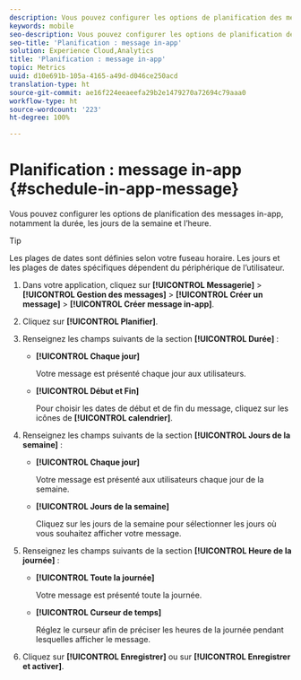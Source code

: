 ```yaml
---
description: Vous pouvez configurer les options de planification des messages in-app, notamment la durée, les jours de la semaine et l’heure.
keywords: mobile
seo-description: Vous pouvez configurer les options de planification des messages in-app, notamment la durée, les jours de la semaine et l’heure.
seo-title: 'Planification : message in-app'
solution: Experience Cloud,Analytics
title: 'Planification : message in-app'
topic: Metrics
uuid: d10e691b-105a-4165-a49d-d046ce250acd
translation-type: ht
source-git-commit: ae16f224eeaeefa29b2e1479270a72694c79aaa0
workflow-type: ht
source-wordcount: '223'
ht-degree: 100%

---
```



# Planification : message in-app {#schedule-in-app-message}

Vous pouvez configurer les options de planification des messages in-app, notamment la durée, les jours de la semaine et l’heure.

>[!TIP]
>
>Les plages de dates sont définies selon votre fuseau horaire. Les jours et les plages de dates spécifiques dépendent du périphérique de l’utilisateur.

1. Dans votre application, cliquez sur **[!UICONTROL Messagerie]** > **[!UICONTROL Gestion des messages]** > **[!UICONTROL Créer un message]** > **[!UICONTROL Créer message in-app]**.
1. Cliquez sur **[!UICONTROL Planifier]**.
1. Renseignez les champs suivants de la section **[!UICONTROL Durée]** :

   * **[!UICONTROL Chaque jour]**

      Votre message est présenté chaque jour aux utilisateurs.

   * **[!UICONTROL Début et Fin]**

      Pour choisir les dates de début et de fin du message, cliquez sur les icônes de **[!UICONTROL calendrier]**.

1. Renseignez les champs suivants de la section **[!UICONTROL Jours de la semaine]** :

   * **[!UICONTROL Chaque jour]**

      Votre message est présenté aux utilisateurs chaque jour de la semaine.

   * **[!UICONTROL Jours de la semaine]**

      Cliquez sur les jours de la semaine pour sélectionner les jours où vous souhaitez afficher votre message.

1. Renseignez les champs suivants de la section **[!UICONTROL Heure de la journée]** :

   * **[!UICONTROL Toute la journée]**

      Votre message est présenté toute la journée.

   * **[!UICONTROL Curseur de temps]**

      Réglez le curseur afin de préciser les heures de la journée pendant lesquelles afficher le message.

1. Cliquez sur **[!UICONTROL Enregistrer]** ou sur **[!UICONTROL Enregistrer et activer]**.
